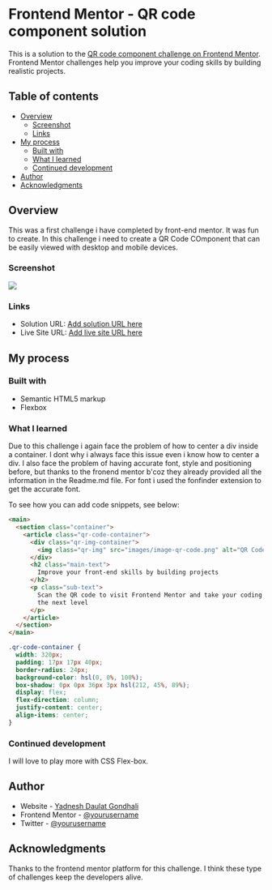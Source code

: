 # Frontend Mentor - QR code component solution

This is a solution to the [QR code component challenge on Frontend Mentor](https://www.frontendmentor.io/challenges/qr-code-component-iux_sIO_H). Frontend Mentor challenges help you improve your coding skills by building realistic projects.

## Table of contents

- [Overview](#overview)
  - [Screenshot](#screenshot)
  - [Links](#links)
- [My process](#my-process)
  - [Built with](#built-with)
  - [What I learned](#what-i-learned)
  - [Continued development](#continued-development)
- [Author](#author)
- [Acknowledgments](#acknowledgments)

## Overview

This was a first challenge i have completed by front-end mentor. It was fun to create.
In this challenge i need to create a QR Code COmponent that can be easily viewed with desktop and mobile devices.

### Screenshot

![](./qr-code-challenge-project-screenshot.jpg)

### Links

- Solution URL: [Add solution URL here](https://your-solution-url.com)
- Live Site URL: [Add live site URL here](https://664985639e6c5069d9b16917--effervescent-praline-2b270a.netlify.app/)

## My process

### Built with

- Semantic HTML5 markup
- Flexbox

### What I learned

Due to this challenge i again face the problem of how to center a div inside a container. I dont why i always face this issue even i know how to center a div. I also face the problem of having accurate font, style and positioning before, but thanks to the fronend mentor b'coz they already provided all the information in the Readme.md file. For font i used the fonfinder extension to get the accurate font.

To see how you can add code snippets, see below:

```html
<main>
  <section class="container">
    <article class="qr-code-container">
      <div class="qr-img-container">
        <img class="qr-img" src="images/image-qr-code.png" alt="QR Code" />
      </div>
      <h2 class="main-text">
        Improve your front-end skills by building projects
      </h2>
      <p class="sub-text">
        Scan the QR code to visit Frontend Mentor and take your coding skills to
        the next level
      </p>
    </article>
  </section>
</main>
```

```css
.qr-code-container {
  width: 320px;
  padding: 17px 17px 40px;
  border-radius: 24px;
  background-color: hsl(0, 0%, 100%);
  box-shadow: 0px 0px 36px 3px hsl(212, 45%, 89%);
  display: flex;
  flex-direction: column;
  justify-content: center;
  align-items: center;
}
```

### Continued development

I will love to play more with CSS Flex-box.

## Author

- Website - [Yadnesh Daulat Gondhali](https://www.your-site.com)
- Frontend Mentor - [@yourusername](https://www.frontendmentor.io/profile/yourusername)
- Twitter - [@yourusername](https://www.twitter.com/yourusername)

## Acknowledgments

Thanks to the frontend mentor platform for this challenge. I think these type of challenges keep the developers alive.
